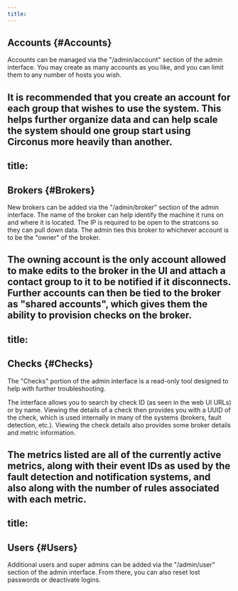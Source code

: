 ```yaml
---
title:
---
```


## Accounts {#Accounts}
Accounts can be managed via the "/admin/account" section of the admin interface.  You may create as many accounts as you like, and you can limit them to any number of hosts you wish.

It is recommended that you create an account for each group that wishes to use the system. This helps further organize data and can help scale the system should one group start using Circonus more heavily than another.
---
title:
---

## Brokers {#Brokers}
New brokers can be added via the "/admin/broker" section of the admin interface.  The name of the broker can help identify the machine it runs on and where it is located.  The IP is required to be open to the stratcons so they can pull down data. The admin ties this broker to whichever account is to be the "owner" of the broker.

The owning account is the only account allowed to make edits to the broker in the UI and attach a contact group to it to be notified if it disconnects.  Further accounts can then be tied to the broker as "shared accounts", which gives them the ability to provision checks on the broker.
---
title:
---

## Checks {#Checks}
The "Checks" portion of the admin interface is a read-only tool designed to help with further troubleshooting.

The interface allows you to search by check ID (as seen in the web UI URLs) or by name.  Viewing the details of a check then provides you with a UUID of the check, which is used internally in many of the systems (brokers, fault detection, etc.). Viewing the check details also provides some broker details and metric information.

The metrics listed are all of the currently active metrics, along with their event IDs as used by the fault detection and notification systems, and also along with the number of rules associated with each metric.
---
title:
---

## Users {#Users}
Additional users and super admins can be added via the "/admin/user" section of the admin interface.  From there, you can also reset lost passwords or deactivate logins.
